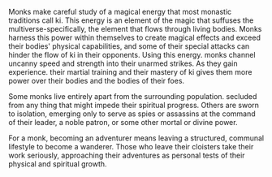 Monks make careful study of a magical energy that most
monastic traditions call ki. This energy is an element
of the magic that suffuses the multiverse-specifically,
the element that flows through living bodies. Monks
harness this power within themselves to create magical
effects and exceed their bodies' physical capabilities,
and some of their special attacks can hinder the flow of
ki in their opponents. Using this energy. monks channel
uncanny speed and strength into their unarmed strikes.
As they gain experience. their martial training and their
mastery of ki gives them more power over their bodies
and the bodies of their foes.

Some monks live entirely apart from the surrounding
population. secluded from any thing that might impede
their spiritual progress. Others are sworn to isolation,
emerging only to serve as spies or assassins at the
command of their leader, a noble patron, or some other
mortal or divine power.

For a monk, becoming an adventurer means leaving
a structured, communal lifestyle to become a wanderer.
Those who leave their cloisters take
their work seriously, approaching their adventures as
personal tests of their physical and spiritual growth.